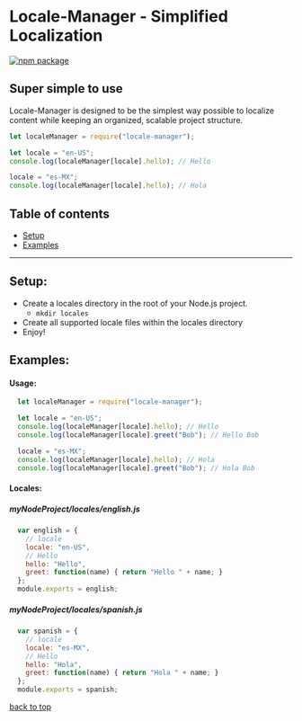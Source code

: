 
# Locale-Manager - Simplified Localization

[![npm package](https://nodei.co/npm/locale-manager.png?downloads=true&downloadRank=true&stars=true)](https://nodei.co/npm/request/)

## Super simple to use

Locale-Manager is designed to be the simplest way possible to localize content while keeping an organized, scalable project structure.

```js
let localeManager = require("locale-manager");

let locale = "en-US";
console.log(localeManager[locale].hello); // Hello

locale = "es-MX";
console.log(localeManager[locale].hello); // Hola
```


## Table of contents

- [Setup](#setup)
- [Examples](#examples)

---

## Setup:
- Create a locales directory in the root of your Node.js project.
  - ```mkdir locales```
- Create all supported locale files within the locales directory
- Enjoy!

## Examples:
#### Usage:
```js
  let localeManager = require("locale-manager");

  let locale = "en-US";
  console.log(localeManager[locale].hello); // Hello
  console.log(localeManager[locale].greet("Bob"); // Hello Bob

  locale = "es-MX";
  console.log(localeManager[locale].hello); // Hola
  console.log(localeManager[locale].greet("Bob"); // Hola Bob
```

#### Locales:
##### myNodeProject/locales/english.js
```js
  var english = {
    // locale
    locale: "en-US",
    // Hello
    hello: "Hello",
    greet: function(name) { return "Hello " + name; }
  };
  module.exports = english;
```

##### myNodeProject/locales/spanish.js
```js
  var spanish = {
    // locale
    locale: "es-MX",
    // Hello
    hello: "Hola",
    greet: function(name) { return "Hola " + name; }
  };
  module.exports = spanish;
```

[back to top](#table-of-contents)